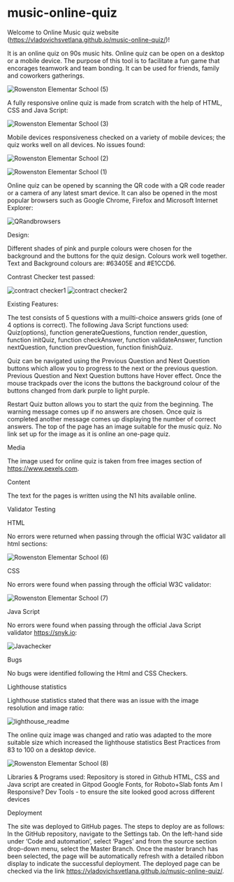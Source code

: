 # music-online-quiz

Welcome to Online Music quiz website  (https://vladovichsvetlana.github.io/music-online-quiz/)!

It is an online quiz on 90s music hits. Online quiz can be open on a desktop or a mobile device. The purpose of this tool is to facilitate a fun game that encorages teamwork and team bonding. It can be used for friends, family and coworkers gatherings.

![Rowenston Elementar School (5)](https://user-images.githubusercontent.com/107796276/198902094-de1ab6dd-77e1-4b2e-beb7-d4a7a1cd5642.jpg)

A fully responsive online quiz is made from scratch with the help of HTML, CSS and Java Script:

![Rowenston Elementar School (3)](https://user-images.githubusercontent.com/107796276/198901877-39a91b47-05eb-4418-b976-091141bb669d.jpg)


Mobile devices responsiveness checked on a variety of mobile devices; the quiz works well on all devices. No issues found:

![Rowenston Elementar School (2)](https://user-images.githubusercontent.com/107796276/198901794-08407e91-4d8b-4e51-ad60-e4311af68b10.jpg)

![Rowenston Elementar School (1)](https://user-images.githubusercontent.com/107796276/198901796-6a9a6ff8-403c-45cb-8a17-495347256f95.jpg)


Online quiz can be opened by scanning the QR code with a QR code reader or a camera of any latest smart device. It can also be opened in the most popular browsers such as Google Chrome, Firefox and Microsoft Internet Explorer:

![QRandbrowsers](https://user-images.githubusercontent.com/107796276/192121852-1fd7ad6c-2d5d-4c9a-b8b3-3238fd86f188.jpg)


Design:

Different shades of pink and purple colours were chosen for the background and the buttons for the quiz design. Colours work well together. Text and Background colours are: #63405E and #E1CCD6.

Contrast Checker test passed:

![contract checker1](https://user-images.githubusercontent.com/107796276/198850164-9f6a5973-e7b6-4c1c-aa25-169df67a1d29.jpg)
![contract checker2](https://user-images.githubusercontent.com/107796276/198850166-dee09f79-5f6c-45d5-b894-ad915686e4c8.jpg)
 
Existing Features:

The test consists of 5 questions with a muilti-choice answers grids (one of 4 options is correct). The following Java Script functions used: Quiz(options), function generateQuestions, function render_question, function initQuiz, function checkAnswer, function validateAnswer, function nextQuestion, function prevQuestion, function finishQuiz.
 
Quiz can be navigated using the Previous Question and Next Question buttons which allow you to progress to the next or the previous question. Previous Question and Next Question buttons have Hover effect. Once the mouse trackpads over the icons the buttons the background colour of the buttons changed from dark purple to light purple. 

Restart Quiz button allows you to start the quiz from the beginning. The warning message comes up if no answers are chosen. Once quiz is completed another message comes up displaying the number of correct answers. The top of the page has an image suitable for the music quiz. No link set up for the image as it is online an one-page quiz. 

Media

The image used for online quiz is taken from free images section of https://www.pexels.com.

Content

The text for the pages is written using the N1 hits available online. 

Validator Testing

HTML

No errors were returned when passing through the official W3C validator all html sections:

![Rowenston Elementar School (6)](https://user-images.githubusercontent.com/107796276/198902344-2cd44110-0950-41d4-89a4-17511376bc66.jpg)

CSS

No errors were found when passing through the official W3C validator:

![Rowenston Elementar School (7)](https://user-images.githubusercontent.com/107796276/198902372-73deaf62-737d-4105-847f-de0ab0a43833.jpg)

Java Script

No errors were found when passing through the official Java Script validator https://snyk.io:

![Javachecker](https://user-images.githubusercontent.com/107796276/192122467-a2cc741b-33db-4f28-b20b-1ad754453eaf.jpg)

Bugs

No bugs were identified following the Html and CSS Checkers.


Lighthouse statistics

Lighthouse statistics stated that there was an issue with the image resolution and image ratio:

![lighthouse_readme](https://user-images.githubusercontent.com/107796276/192120727-24241cf5-062d-45ff-becb-c8ab64e04bc5.jpg)

The online quiz image was changed and ratio was adapted to the more suitable size which increased the lighthouse statistics Best Practices from 83 to 100 on a desktop device.

![Rowenston Elementar School (8)](https://user-images.githubusercontent.com/107796276/198902620-f69e83ae-8931-4886-ab21-f0a389c2b5b7.jpg)

Libraries & Programs used:
Repository is stored in Github
HTML, CSS and Java script are created in Gitpod
Google Fonts, for Roboto+Slab fonts
Am I Responsive?
Dev Tools - to ensure the site looked good across different devices

Deployment

The site was deployed to GitHub pages. The steps to deploy are as follows: 
In the GitHub repository, navigate to the Settings tab. On the left-hand side under ‘Code and automation’, select ‘Pages’ and from the source section drop-down menu, select the Master Branch. Once the master branch has been selected, the page will be automatically refresh with a detailed ribbon display to indicate the successful deployment. The deployed page can be checked via the link https://vladovichsvetlana.github.io/music-online-quiz/.


